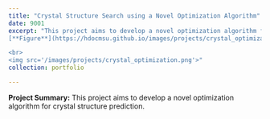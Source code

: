 ```yaml
---
title: "Crystal Structure Search using a Novel Optimization Algorithm"
date: 9001
excerpt: "This project aims to develop a novel optimization algorithm for crystal structure prediction.
[**Figure**](https://hdocmsu.github.io/images/projects/crystal_optimization.png)

<br>
<img src='/images/projects/crystal_optimization.png'>"
collection: portfolio

---
```


**Project Summary:** This project aims to develop a novel optimization algorithm for crystal structure prediction.
